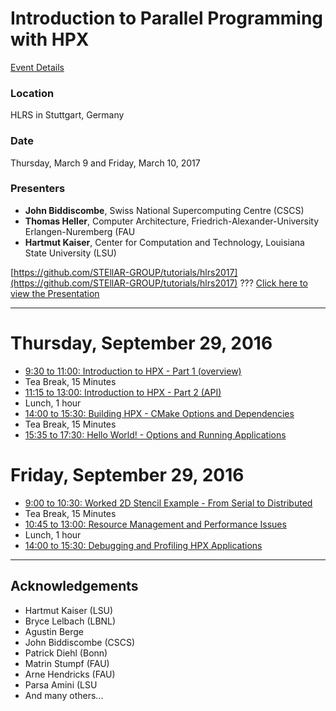 # Introduction to Parallel Programming with HPX

[Event Details](http://www.hlrs.de/training/2017-03-09-hpx/)

### Location
HLRS in Stuttgart, Germany

### Date
Thursday, March 9 and Friday, March 10, 2017

### Presenters
* **John Biddiscombe**, Swiss National Supercomputing Centre (CSCS)
* **Thomas Heller**, Computer Architecture, Friedrich-Alexander-University Erlangen-Nuremberg (FAU
* **Hartmut Kaiser**, Center for Computation and Technology, Louisiana State University (LSU)

[https://github.com/STEllAR-GROUP/tutorials/hlrs2017](https://github.com/STEllAR-GROUP/tutorials/hlrs2017)
???
[Click here to view the Presentation](https://stellar-group.github.io/tutorials/hlrs2017)

---

# Thursday, September 29, 2016

* [9:30 to 11:00: Introduction to HPX - Part 1 (overview)](session1)
* Tea Break, 15 Minutes
* [11:15 to 13:00: Introduction to HPX - Part 2 (API)](session2)
* Lunch, 1 hour
* [14:00 to 15:30: Building HPX - CMake Options and Dependencies](session3)
* Tea Break, 15 Minutes
* [15:35 to 17:30: Hello World! - Options and Running Applications](session4)

# Friday, September 29, 2016

* [9:00 to 10:30: Worked 2D Stencil Example - From Serial to Distributed](session5)
* Tea Break, 15 Minutes
* [10:45 to 13:00: Resource Management and Performance Issues](session6)
* Lunch, 1 hour
* [14:00 to 15:30: Debugging and Profiling HPX Applications](session7)

---
## Acknowledgements

* Hartmut Kaiser (LSU)
* Bryce Lelbach (LBNL)
* Agustin Berge
* John Biddiscombe (CSCS)
* Patrick Diehl (Bonn)
* Matrin Stumpf (FAU)
* Arne Hendricks (FAU)
* Parsa Amini (LSU
* And many others...

